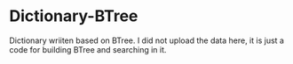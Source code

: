 # Dictionary-BTree

Dictionary wriiten based on BTree. I did not upload the data here, it is just a code for building BTree and searching in it.

